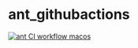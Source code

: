 # ant_githubactions


[![ant CI workflow macos](https://github.com/githubfoam/ant_githubactions/actions/workflows/ant-workflow-macos.yml/badge.svg?branch=main)](https://github.com/githubfoam/ant_githubactions/actions/workflows/ant-workflow-macos.yml)
